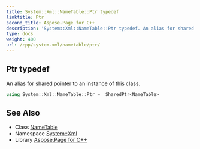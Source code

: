 ```yaml
---
title: System::Xml::NameTable::Ptr typedef
linktitle: Ptr
second_title: Aspose.Page for C++
description: 'System::Xml::NameTable::Ptr typedef. An alias for shared pointer to an instance of this class in C++.'
type: docs
weight: 400
url: /cpp/system.xml/nametable/ptr/
---
```

## Ptr typedef


An alias for shared pointer to an instance of this class.

```cpp
using System::Xml::NameTable::Ptr =  SharedPtr<NameTable>
```

## See Also

* Class [NameTable](../)
* Namespace [System::Xml](../../)
* Library [Aspose.Page for C++](../../../)
